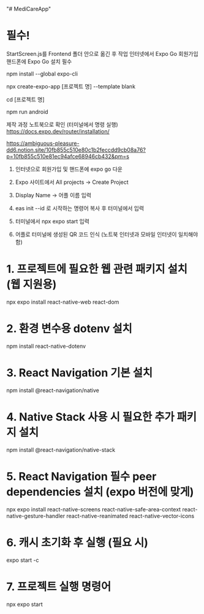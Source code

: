 "# MediCareApp" 

# 필수!
StartScreen.js를 Frontend 폴더 안으로 옮긴 후 작업
인터넷에서 Expo Go 회원가입
핸드폰에 Expo Go 설치 필수


npm install --global expo-cli

npx create-expo-app [프로젝트 명] --template blank

cd [프로젝트 명]

npm run android

제작 과정 노트북으로 확인 (터미널에서 명령 실행)
https://docs.expo.dev/router/installation/


https://ambiguous-pleasure-dd6.notion.site/10fb855c510e80c1b2feccdd9cb08a76?p=10fb855c510e81ec94afce68946cb432&pm=s


1. 인터넷으로 회원가입 및 핸드폰에 expo go 다운

2. Expo 사이트에서 All projects -> Create Project

3. Display Name -> 어플 이름 입력

4. eas init --id 로 시작하는 명령어 복사 후 터미널에서 입력

5. 터미널에서 npx expo start 입력

6. 어플로 터미널에 생성된 QR 코드 인식 (노트북 인터넷과 모바일 인터넷이 일치해야 함)





# 1. 프로젝트에 필요한 웹 관련 패키지 설치 (웹 지원용)
npx expo install react-native-web react-dom

# 2. 환경 변수용 dotenv 설치
npm install react-native-dotenv

# 3. React Navigation 기본 설치
npm install @react-navigation/native

# 4. Native Stack 사용 시 필요한 추가 패키지 설치
npm install @react-navigation/native-stack

# 5. React Navigation 필수 peer dependencies 설치 (expo 버전에 맞게)
npx expo install react-native-screens react-native-safe-area-context react-native-gesture-handler react-native-reanimated react-native-vector-icons

# 6. 캐시 초기화 후 실행 (필요 시)
expo start -c

# 7. 프로젝트 실행 명령어
npx expo start


